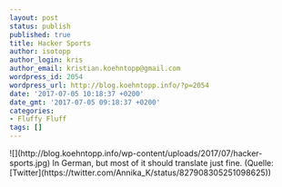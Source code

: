 ```yaml
---
layout: post
status: publish
published: true
title: Hacker Sports
author: isotopp
author_login: kris
author_email: kristian.koehntopp@gmail.com
wordpress_id: 2054
wordpress_url: http://blog.koehntopp.info/?p=2054
date: '2017-07-05 10:18:37 +0200'
date_gmt: '2017-07-05 09:18:37 +0200'
categories:
- Fluffy Fluff
tags: []
---
```

<p> ![](http://blog.koehntopp.info/wp-content/uploads/2017/07/hacker-sports.jpg) In German, but most of it should translate just fine. (Quelle: [Twitter](https://twitter.com/Annika_K/status/827908305251098625))</p>

